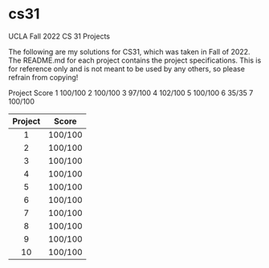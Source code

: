 # cs31
UCLA Fall 2022 CS 31 Projects

The following are my solutions for CS31, which was taken in Fall of 2022. The README.md for each project contains the project specifications. This is for reference only and is not meant to be used by any others, so please refrain from copying!

Project	Score
1	100/100
2	100/100
3	97/100
4	102/100
5	100/100
6	35/35
7	100/100

| Project | Score    |
| :-----: | :---:    |
| 1       | 100/100  | 
| 2       | 100/100  | 
| 3       | 100/100  | 
| 4       | 100/100  | 
| 5       | 100/100  | 
| 6       | 100/100  | 
| 7       | 100/100  | 
| 8       | 100/100  | 
| 9       | 100/100  | 
| 10      | 100/100  |

